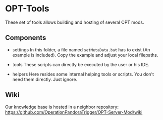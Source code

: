 # OPT-Tools

These set of tools allows building and hosting of several OPT mods.

Components
----------

 - settings
In this folder, a file named `setMetaData.bat` has to exist (An example is included). Copy the example and adjust your local filepaths.

- tools
These scripts can directly be executed by the user or his IDE.

- helpers
Here resides some internal helping tools or scripts. You don't need them directly. Just ignore.


Wiki
----
Our knowledge base is hosted in a neighbor repository:
https://github.com/OperationPandoraTrigger/OPT-Server-Mod/wiki
